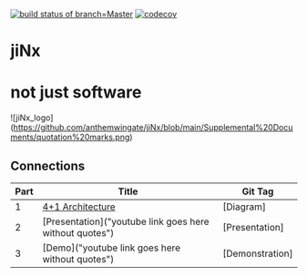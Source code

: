 [![build status of branch=Master](https://travis-ci.com/anthemwingate/jiNx.svg?branch=Master)](https://travis-ci.com/anthemwingate/jiNx)
[![codecov](https://codecov.io/gh/anthemwingate/jiNx/branch/Master/graph/badge.svg)](https://codecov.io/gh/anthemwingate/jiNx)
# jiNx
# not just software

![jiNx_logo] (https://github.com/anthemwingate/jiNx/blob/main/Supplemental%20Documents/quotation%20marks.png)

## Connections

| Part |      Title                | Git Tag |
|------|---------------------------|---------|
| 1    | [4+1 Architecture](https://github.com/anthemwingate/jiNx/blob/main/Supplemental%20Documents/jiNx_Views.png) | [Diagram]
| 2    | [Presentation]("youtube link goes here without quotes") | [Presentation]
| 3    | [Demo]("youtube link goes here without quotes") | [Demonstration]
